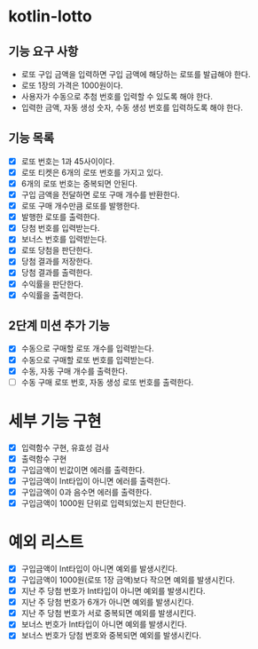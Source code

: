 # kotlin-lotto

## 기능 요구 사항

- 로또 구입 금액을 입력하면 구입 금액에 해당하는 로또를 발급해야 한다.
- 로또 1장의 가격은 1000원이다.
- 사용자가 수동으로 추첨 번호를 입력할 수 있도록 해야 한다.
- 입력한 금액, 자동 생성 숫자, 수동 생성 번호를 입력하도록 해야 한다.

## 기능 목록

- [x] 로또 번호는 1과 45사이이다.
- [x] 로또 티켓은 6개의 로또 번호를 가지고 있다.
- [x] 6개의 로또 번호는 중복되면 안된다.
- [x] 구입 금액을 전달하면 로또 구매 개수를 반환한다.
- [x] 로또 구매 개수만큼 로또를 발행한다.
- [x] 발행한 로또를 출력한다.
- [x] 당첨 번호를 입력받는다.
- [x] 보너스 번호를 입력받는다.
- [x] 로또 당첨을 판단한다.
- [x] 당첨 결과를 저장한다.
- [x] 당첨 결과를 출력한다.
- [x] 수익률을 판단한다.
- [x] 수익률을 출력한다.

## 2단계 미션 추가 기능

- [x] 수동으로 구매할 로또 개수를 입력받는다.
- [x] 수동으로 구매할 로또 번호를 입력받는다.
- [x] 수동, 자동 구매 개수를 출력한다.
- [ ] 수동 구매 로또 번호, 자동 생성 로또 번호를 출력한다.

# 세부 기능 구현

- [x] 입력함수 구현, 유효성 검사
- [x] 출력함수 구현
- [x] 구입금액이 빈값이면 에러를 출력한다.
- [x] 구입금액이 Int타입이 아니면 에러를 출력한다.
- [x] 구입금액이 0과 음수면 에러를 출력한다.
- [x] 구입금액이 1000원 단위로 입력되었는지 판단한다.

# 예외 리스트

- [x] 구입금액이 Int타입이 아니면 예외를 발생시킨다.
- [x] 구입금액이 1000원(로또 1장 금액)보다 작으면 예외를 발생시킨다.
- [x] 지난 주 당첨 번호가 Int타입이 아니면 예외를 발생시킨다.
- [x] 지난 주 당첨 번호가 6개가 아니면 예외를 발생시킨다.
- [x] 지난 주 당첨 번호가 서로 중복되면 예외를 발생시킨다.
- [x] 보너스 번호가 Int타입이 아니면 예외를 발생시킨다.
- [x] 보너스 번호가 당첨 번호와 중복되면 예외를 발생시킨다.